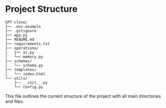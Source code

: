 # Project Structure

```
GPT-clone/
├── .env.example
├── .gitignore
├── app.py
├── README.md
├── requirements.txt
├── operations/
│   ├── ai.py
│   └── memory.py
├── schemas/
│   └── schema.py
├── templates/
│   └── index.html
└── utils/
    ├── __init__.py
    └── config.py
```

This file outlines the current structure of the project with all main directories and files.
